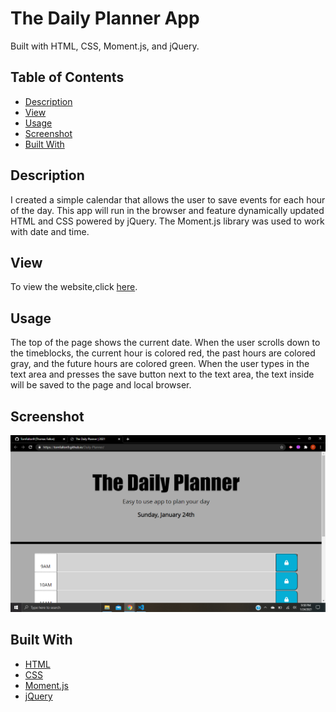 # The Daily Planner App

Built with HTML, CSS, Moment.js, and jQuery.


</div>

## Table of Contents 

* [Description](#description)
* [View](#view)
* [Usage](#usage)
* [Screenshot](#screenshot)
* [Built With](#built-with)



## Description

I created a simple calendar that allows the user to save events for each hour of the day. This app will run in the browser and feature dynamically updated HTML and CSS powered by jQuery. The Moment.js library was used to work with date and time.



## View

To view the website,click [here](https://tomfallon9.github.io/Daily-Planner/).

## Usage
The top of the page shows the current date. When the user scrolls down to the timeblocks, the current hour is colored red, the past hours are colored gray, and the future hours are colored green. When the user types in the text area and presses the save button next to the text area, the text inside will be saved to the page and local browser. 


## Screenshot

![screenshot](https://github.com/TomFallon9/Daily-Planner/blob/main/Screenshot11.png)


## Built With

* [HTML](https://html.spec.whatwg.org/) 
* [CSS](https://www.w3.org/Style/CSS/)
* [Moment.js](https://momentjs.com/) 
* [jQuery](https://jquery.com/) 
